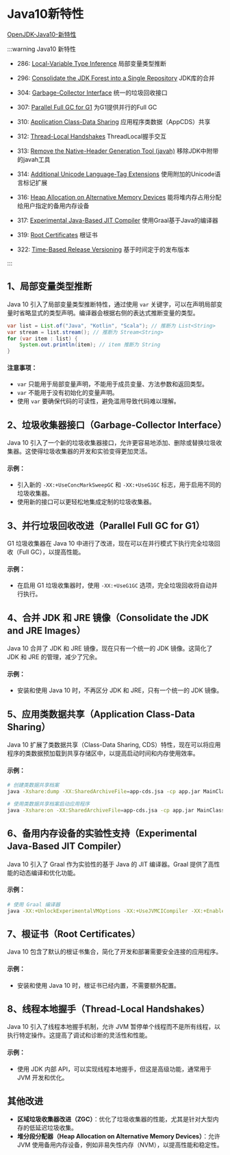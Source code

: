 # Java10新特性

[OpenJDK-Java10-新特性](https://openjdk.java.net/projects/jdk/10/)

:::warning Java10 新特性

- 286: [Local-Variable Type Inference](http://openjdk.java.net/jeps/286) 局部变量类型推断
- 296: [Consolidate the JDK Forest into a Single Repository](http://openjdk.java.net/jeps/296) JDK库的合并
- 304: [Garbage-Collector Interface](http://openjdk.java.net/jeps/304) 统一的垃圾回收接口
- 307: [Parallel Full GC for G1](http://openjdk.java.net/jeps/307) 为G1提供并行的Full GC
- 310: [Application Class-Data Sharing](http://openjdk.java.net/jeps/310) 应用程序类数据（AppCDS）共享
- 312: [Thread-Local Handshakes](http://openjdk.java.net/jeps/312) ThreadLocal握手交互
- 313: [Remove the Native-Header Generation Tool (javah)](http://openjdk.java.net/jeps/313) 移除JDK中附带的javah工具
- 314: [Additional Unicode Language-Tag Extensions](http://openjdk.java.net/jeps/314) 使用附加的Unicode语言标记扩展
- 316: [Heap Allocation on Alternative Memory Devices](http://openjdk.java.net/jeps/316) 能将堆内存占用分配给用户指定的备用内存设备
- 317: [Experimental Java-Based JIT Compiler](http://openjdk.java.net/jeps/317) 使用Graal基于Java的编译器

- 319: [Root Certificates](http://openjdk.java.net/jeps/319) 根证书

- 322: [Time-Based Release Versioning](http://openjdk.java.net/jeps/322) 基于时间定于的发布版本

  

:::

## 1、局部变量类型推断

Java 10 引入了局部变量类型推断特性，通过使用 `var` 关键字，可以在声明局部变量时省略显式的类型声明。编译器会根据右侧的表达式推断变量的类型。

```java
var list = List.of("Java", "Kotlin", "Scala"); // 推断为 List<String>
var stream = list.stream(); // 推断为 Stream<String>
for (var item : list) {
    System.out.println(item); // item 推断为 String
}
```

#### 注意事项：

- `var` 只能用于局部变量声明，不能用于成员变量、方法参数和返回类型。
- `var` 不能用于没有初始化的变量声明。
- 使用 `var` 要确保代码的可读性，避免滥用导致代码难以理解。

## 2、垃圾收集器接口（Garbage-Collector Interface）

Java 10 引入了一个新的垃圾收集器接口，允许更容易地添加、删除或替换垃圾收集器。这使得垃圾收集器的开发和实验变得更加灵活。

#### 示例：

- 引入新的 `-XX:+UseConcMarkSweepGC` 和 `-XX:+UseG1GC` 标志，用于启用不同的垃圾收集器。
- 使用新的接口可以更轻松地集成定制的垃圾收集器。

## 3、并行垃圾回收改进（Parallel Full GC for G1）

G1 垃圾收集器在 Java 10 中进行了改进，现在可以在并行模式下执行完全垃圾回收（Full GC），以提高性能。

#### 示例：

- 在启用 G1 垃圾收集器时，使用 `-XX:+UseG1GC` 选项，完全垃圾回收将自动并行执行。

##  4、合并 JDK 和 JRE 镜像（Consolidate the JDK and JRE Images）

Java 10 合并了 JDK 和 JRE 镜像，现在只有一个统一的 JDK 镜像。这简化了 JDK 和 JRE 的管理，减少了冗余。

#### 示例：

- 安装和使用 Java 10 时，不再区分 JDK 和 JRE，只有一个统一的 JDK 镜像。

##  5、应用类数据共享（Application Class-Data Sharing）

Java 10 扩展了类数据共享（Class-Data Sharing, CDS）特性，现在可以将应用程序的类数据预加载到共享存储区中，以提高启动时间和内存使用效率。

#### 示例：

```bash
# 创建类数据共享档案
java -Xshare:dump -XX:SharedArchiveFile=app-cds.jsa -cp app.jar MainClass

# 使用类数据共享档案启动应用程序
java -Xshare:on -XX:SharedArchiveFile=app-cds.jsa -cp app.jar MainClass
```

## 6、备用内存设备的实验性支持（Experimental Java-Based JIT Compiler）

Java 10 引入了 Graal 作为实验性的基于 Java 的 JIT 编译器。Graal 提供了高性能的动态编译和优化功能。

#### 示例：

```bash
# 使用 Graal 编译器
java -XX:+UnlockExperimentalVMOptions -XX:+UseJVMCICompiler -XX:+EnableJVMCI -XX:+UseGraal
```

## 7、根证书（Root Certificates）

Java 10 包含了默认的根证书集合，简化了开发和部署需要安全连接的应用程序。

#### 示例：

- 安装和使用 Java 10 时，根证书已经内置，不需要额外配置。

## 8、线程本地握手（Thread-Local Handshakes）

Java 10 引入了线程本地握手机制，允许 JVM 暂停单个线程而不是所有线程，以执行特定操作。这提高了调试和诊断的灵活性和性能。

#### 示例：

- 使用 JDK 内部 API，可以实现线程本地握手，但这是高级功能，通常用于 JVM 开发和优化。

## 其他改进

- **区域垃圾收集器改进（ZGC）**：优化了垃圾收集器的性能，尤其是针对大型内存的低延迟垃圾收集。
- **堆分段分配器（Heap Allocation on Alternative Memory Devices）**：允许 JVM 使用备用内存设备，例如非易失性内存（NVM），以提高性能和稳定性。